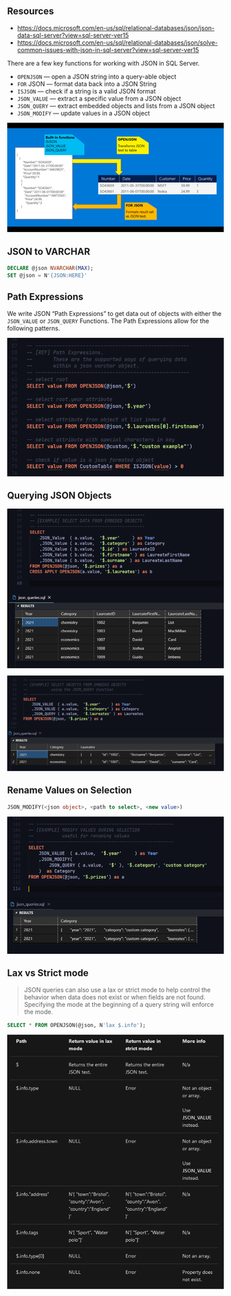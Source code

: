 
## Resources

- <https://docs.microsoft.com/en-us/sql/relational-databases/json/json-data-sql-server?view=sql-server-ver15>
- <https://docs.microsoft.com/en-us/sql/relational-databases/json/solve-common-issues-with-json-in-sql-server?view=sql-server-ver15>

There are a few key functions for working with JSON in SQL Server.

- `OPENJSON` — open a JSON string into a query-able object
- `FOR` JSON — format data back into a JSON String
- `ISJSON` — check if a string is a valid JSON format
- `JSON_VALUE` — extract a specific value from a JSON object
- `JSON_QUERY` — extract embedded objects and lists from a JSON object
- `JSON_MODIFY` — update values in a JSON object

![function graphic](/assets/images/2022-03-16-13-14-59.png)

## JSON to VARCHAR

```sql
DECLARE @json NVARCHAR(MAX);
SET @json = N'{JSON:HERE}'
```

## Path Expressions

We write JSON “Path Expressions” to get data out of objects with either the `JSON_VALUE` or `JSON_QUERY` Functions.
The Path Expressions allow for the following patterns.

![json path](/assets/images/2022-03-16-13-16-34.png)

## Querying JSON Objects

![querying](/assets/images/2022-03-16-13-17-49.png)

![querying with some json retained](/assets/images/2022-03-16-13-18-42.png)

## Rename Values on Selection

```sql
JSON_MODIFY(<json object>, <path to select>, <new value>)
```

![json modify](/assets/images/2022-03-16-13-19-45.png)

## Lax vs Strict mode

> JSON queries can also use a lax or strict mode to help control the behavior when data does not exist or when fields are not found.
> Specifying the mode at the beginning of a query string will enforce the mode.

```sql
SELECT * FROM OPENJSON(@json, N'lax $.info');
```

![info](/assets/images/2022-03-16-13-20-44.png)
